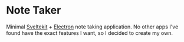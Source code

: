 # Note Taker

Minimal [Sveltekit](https://github.com/sveltejs/kit#readme) + [Electron](https://www.electronjs.org/) note taking application. No other apps I've found have the exact features I want, so I decided to create my own.

